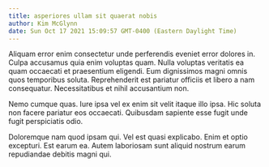 ```yaml
---
title: asperiores ullam sit quaerat nobis
author: Kim McGlynn
date: Sun Oct 17 2021 15:09:57 GMT-0400 (Eastern Daylight Time)
---
```

Aliquam error enim consectetur unde perferendis eveniet error dolores in. Culpa accusamus quia enim voluptas quam. Nulla voluptas veritatis ea quam occaecati et praesentium eligendi. Eum dignissimos magni omnis quos temporibus soluta. Reprehenderit est pariatur officiis et libero a nam consequatur. Necessitatibus et nihil accusantium non.

 Nemo cumque quas. Iure ipsa vel ex enim sit velit itaque illo ipsa. Hic soluta non facere pariatur eos occaecati. Quibusdam sapiente esse fugit unde fugit perspiciatis odio.

 Doloremque nam quod ipsam qui. Vel est quasi explicabo. Enim et optio excepturi. Est earum ea. Autem laboriosam sunt aliquid nostrum earum repudiandae debitis magni qui.